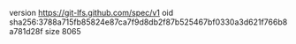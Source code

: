 version https://git-lfs.github.com/spec/v1
oid sha256:3788a715fb85824e87ca7f9d8db2f87b525467bf0330a3d621f766b8a781d28f
size 8065
